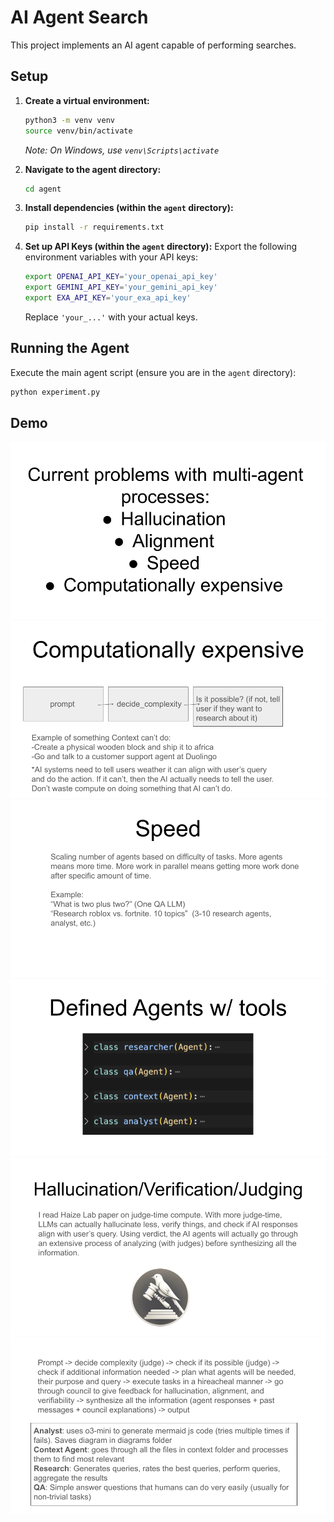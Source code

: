 # AI Agent Search

This project implements an AI agent capable of performing searches.

## Setup

1.  **Create a virtual environment:**
    ```bash
    python3 -m venv venv
    source venv/bin/activate
    ```
    *Note: On Windows, use `venv\Scripts\activate`*

2.  **Navigate to the agent directory:**
    ```bash
    cd agent
    ```

3.  **Install dependencies (within the `agent` directory):**
    ```bash
    pip install -r requirements.txt
    ```

4.  **Set up API Keys (within the `agent` directory):**
    Export the following environment variables with your API keys:
    ```bash
    export OPENAI_API_KEY='your_openai_api_key'
    export GEMINI_API_KEY='your_gemini_api_key'
    export EXA_API_KEY='your_exa_api_key'
    ```
    Replace `'your_...'` with your actual keys.

## Running the Agent

Execute the main agent script (ensure you are in the `agent` directory):

```bash
python experiment.py
```

## Demo

![Demo Screenshot](agent/slides/demo.png)
![Demo Screenshot 1](agent/slides/demo%20%281%29.png)
![Demo Screenshot 2](agent/slides/demo%20%282%29.png)
![Demo Screenshot 3](agent/slides/demo%20%283%29.png)
![Demo Screenshot 4](agent/slides/demo%20%284%29.png)
![Demo Screenshot 5](agent/slides/demo%20%285%29.png)
